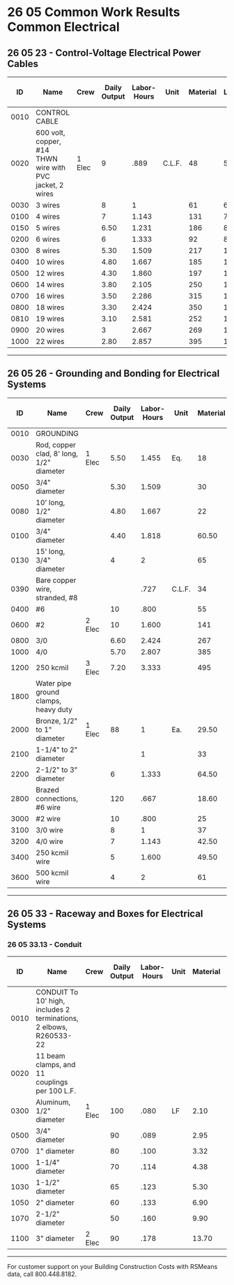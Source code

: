 # 26 05 Common Work Results Common Electrical

## 26 05 23 - Control-Voltage Electrical Power Cables

| ID   | Name         | Crew   | Daily Output | Labor-Hours | Unit  | Material | Labor | Equipment | Total | Total Incl O&P |
|------|--------------|--------|-------------|-------------|-------|----------|-------|-----------|-------|----------------|
| 0010 | CONTROL CABLE|        |             |             |       |          |       |           |       |                |
| 0020 | 600 volt, copper, #14 THWN wire with PVC jacket, 2 wires | 1 Elec | 9 | .889 | C.L.F. | 48 | 59 |  | 107 | 141 |
| 0030 | 3 wires      |        | 8           | 1           |       | 61       | 66    |           | 127   | 166            |
| 0100 | 4 wires      |        | 7           | 1.143       |       | 131      | 75.50 |           | 206.50| 256            |
| 0150 | 5 wires      |        | 6.50        | 1.231       |       | 186      | 81.50 |           | 267.50| 325            |
| 0200 | 6 wires      |        | 6           | 1.333       |       | 92       | 88.50 |           | 180.50| 232            |
| 0300 | 8 wires      |        | 5.30        | 1.509       |       | 217      | 100   |           | 317   | 385            |
| 0400 | 10 wires     |        | 4.80        | 1.667       |       | 185      | 110   |           | 295   | 365            |
| 0500 | 12 wires     |        | 4.30        | 1.860       |       | 197      | 123   |           | 320   | 400            |
| 0600 | 14 wires     |        | 3.80        | 2.105       |       | 250      | 139   |           | 389   | 480            |
| 0700 | 16 wires     |        | 3.50        | 2.286       |       | 315      | 151   |           | 466   | 570            |
| 0800 | 18 wires     |        | 3.30        | 2.424       |       | 350      | 160   |           | 510   | 625            |
| 0810 | 19 wires     |        | 3.10        | 2.581       |       | 252      | 171   |           | 423   | 530            |
| 0900 | 20 wires     |        | 3           | 2.667       |       | 269      | 177   |           | 446   | 560            |
| 1000 | 22 wires     |        | 2.80        | 2.857       |       | 395      | 189   |           | 584   | 715            |

---

## 26 05 26 - Grounding and Bonding for Electrical Systems

| ID   | Name         | Crew   | Daily Output | Labor-Hours | Unit  | Material | Labor | Equipment | Total | Total Incl O&P |
|------|--------------|--------|-------------|-------------|-------|----------|-------|-----------|-------|----------------|
| 0010 | GROUNDING    |        |             |             |       |          |       |           |       |                |
| 0030 | Rod, copper clad, 8' long, 1/2" diameter | 1 Elec | 5.50 | 1.455 | Eq. | 18 | 96.50 | | 114.50 | 163 |
| 0050 | 3/4" diameter|        | 5.30        | 1.509       |       | 30       | 100   |           | 130   | 182            |
| 0080 | 10' long, 1/2" diameter |        | 4.80        | 1.667       |       | 22       | 110   |           | 132   | 188            |
| 0100 | 3/4" diameter|        | 4.40        | 1.818       |       | 60.50    | 120   |           | 180.50| 246            |
| 0130 | 15' long, 3/4" diameter |        | 4           | 2           |       | 65       | 132   |           | 197   | 269            |
| 0390 | Bare copper wire, stranded, #8 |        |         | .727        | C.L.F.| 34       | 48    |           | 82    | 109            |
| 0400 | #6           |        | 10          | .800        |       | 55       | 53    |           | 108   | 139            |
| 0600 | #2           | 2 Elec | 10          | 1.600       |       | 141      | 106   |           | 247   | 310            |
| 0800 | 3/0          |        | 6.60        | 2.424       |       | 267      | 160   |           | 427   | 530            |
| 1000 | 4/0          |        | 5.70        | 2.807       |       | 385      | 186   |           | 571   | 700            |
| 1200 | 250 kcmil    | 3 Elec | 7.20        | 3.333       |       | 495      | 221   |           | 716   | 875            |
| 1800 | Water pipe ground clamps, heavy duty |        |             |             |       |          |       |           |       |                |
| 2000 | Bronze, 1/2" to 1" diameter | 1 Elec | 88 | 1 | Ea. | 29.50 | 66 | | 95.50 | 131 |
| 2100 | 1-1/4" to 2" diameter |        |             | 1           |       | 33       | 66    |           | 99    | 135            |
| 2200 | 2-1/2" to 3" diameter |        | 6           | 1.333       |       | 64.50    | 88.50 |           | 153   | 202            |
| 2800 | Brazed connections, #6 wire |        | 120         | .667        |       | 18.60    | 44    |           | 62.60 | 86             |
| 3000 | #2 wire      |        | 10          | .800        |       | 25       | 53    |           | 78    | 106            |
| 3100 | 3/0 wire     |        | 8           | 1           |       | 37       | 66    |           | 103   | 140            |
| 3200 | 4/0 wire     |        | 7           | 1.143       |       | 42.50    | 75.50 |           | 118   | 159            |
| 3400 | 250 kcmil wire |      | 5           | 1.600       |       | 49.50    | 106   |           | 155.50| 212            |
| 3600 | 500 kcmil wire |      | 4           | 2           |       | 61       | 132   |           | 193   | 265            |

---

## 26 05 33 - Raceway and Boxes for Electrical Systems

### 26 05 33.13 - Conduit

| ID   | Name         | Crew   | Daily Output | Labor-Hours | Unit  | Material | Labor | Equipment | Total | Total Incl O&P |
|------|--------------|--------|-------------|-------------|-------|----------|-------|-----------|-------|----------------|
| 0010 | CONDUIT To 10' high, includes 2 terminations, 2 elbows, R260533-22 |        |             |             |       |          |       |           |       |                |
| 0020 | 11 beam clamps, and 11 couplings per 100 L.F. |        |             |             |       |          |       |           |       |                |
| 0300 | Aluminum, 1/2" diameter | 1 Elec | 100 | .080 | LF | 2.10 | 5.30 | | 7.40 | 10.15 |
| 0500 | 3/4" diameter |        | 90          | .089        |       | 2.95     | 5.90  |           | 8.85  | 12             |
| 0700 | 1" diameter   |        | 80          | .100        |       | 3.32     | 6.60  |           | 9.92  | 13.50          |
| 1000 | 1-1/4" diameter |      | 70          | .114        |       | 4.38     | 7.55  |           | 11.93 | 16.05          |
| 1030 | 1-1/2" diameter |      | 65          | .123        |       | 5.30     | 8.15  |           | 13.45 | 17.95          |
| 1050 | 2" diameter   |        | 60          | .133        |       | 6.90     | 8.85  |           | 15.75 | 20.50          |
| 1070 | 2-1/2" diameter |      | 50          | .160        |       | 9.90     | 10.60 |           | 20.50 | 26.50          |
| 1100 | 3" diameter   | 2 Elec | 90          | .178        |       | 13.70    | 11.75 |           | 25.45 | 32.50          |

---

For customer support on your Building Construction Costs with RSMeans data, call 800.448.8182.